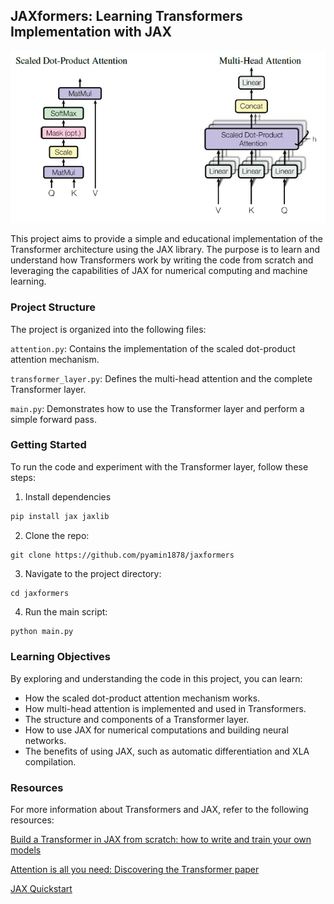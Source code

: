 ## JAXformers: Learning Transformers Implementation with JAX

![alt text](image.png)

This project aims to provide a simple and educational implementation of the Transformer architecture using the JAX library. The purpose is to learn and understand how Transformers work by writing the code from scratch and leveraging the capabilities of JAX for numerical computing and machine learning.

### Project Structure 

The project is organized into the following files:

`attention.py`: Contains the implementation of the scaled dot-product attention mechanism.

`transformer_layer.py`: Defines the multi-head attention and the complete Transformer layer.

`main.py`:  Demonstrates how to use the Transformer layer and perform a simple forward pass.

### Getting Started 

To run the code and experiment with the Transformer layer, follow these steps:

1. Install dependencies 

```python
pip install jax jaxlib
```

2. Clone the repo:

```
git clone https://github.com/pyamin1878/jaxformers
``` 

3. Navigate to the project directory:

```
cd jaxformers
```

4. Run the main script:

```python
python main.py 
```

### Learning Objectives

By exploring and understanding the code in this project, you can learn:

- How the scaled dot-product attention mechanism works.
- How multi-head attention is implemented and used in Transformers.
- The structure and components of a Transformer layer.
- How to use JAX for numerical computations and building neural networks.
- The benefits of using JAX, such as automatic differentiation and XLA compilation.

### Resources

For more information about Transformers and JAX, refer to the following resources:

[Build a Transformer in JAX from scratch: how to write and train your own models](https://theaisummer.com/jax-transformer/)

[Attention is all you need: Discovering the Transformer paper](https://towardsdatascience.com/attention-is-all-you-need-discovering-the-transformer-paper-73e5ff5e0634)

[JAX Quickstart](https://jax.readthedocs.io/en/latest/notebooks/quickstart.html)


